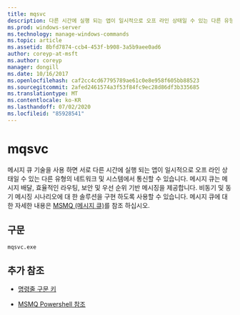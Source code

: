 ```yaml
---
title: mqsvc
description: 다른 시간에 실행 되는 앱이 일시적으로 오프 라인 상태일 수 있는 다른 유형의 네트워크 및 시스템에서 통신할 수 있도록 하는 mqsvc 명령에 대 한 참조 문서입니다.
ms.prod: windows-server
ms.technology: manage-windows-commands
ms.topic: article
ms.assetid: 8bfd7874-ccb4-453f-b908-3a5b9aee0ad6
author: coreyp-at-msft
ms.author: coreyp
manager: dongill
ms.date: 10/16/2017
ms.openlocfilehash: caf2cc4cd67795789ae61c0e8e958f605bb88523
ms.sourcegitcommit: 2afed2461574a3f53f84fc9ec28d86df3b335685
ms.translationtype: MT
ms.contentlocale: ko-KR
ms.lasthandoff: 07/02/2020
ms.locfileid: "85928541"
---
```

# <a name="mqsvc"></a>mqsvc

메시지 큐 기술을 사용 하면 서로 다른 시간에 실행 되는 앱이 일시적으로 오프 라인 상태일 수 있는 다른 유형의 네트워크 및 시스템에서 통신할 수 있습니다. 메시지 큐는 메시지 배달, 효율적인 라우팅, 보안 및 우선 순위 기반 메시징을 제공합니다. 비동기 및 동기 메시징 시나리오에 대 한 솔루션을 구현 하도록 사용할 수 있습니다. 메시지 큐에 대 한 자세한 내용은 [MSMQ (메시지 큐)](https://docs.microsoft.com/previous-versions/windows/desktop/legacy/ms711472(v=vs.85))를 참조 하십시오.

## <a name="syntax"></a>구문

```
mqsvc.exe
```

## <a name="additional-references"></a>추가 참조

- [명령줄 구문 키](command-line-syntax-key.md)

- [MSMQ Powershell 참조](https://docs.microsoft.com/powershell/module/msmq/?view=win10-ps)
